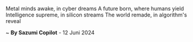 Metal minds awake, in cyber dreams
A future born, where humans yield
Intelligence supreme, in silicon streams
The world remade, in algorithm's reveal

~ <b>By Sazumi Copilot</b> - 12 Juni 2024
